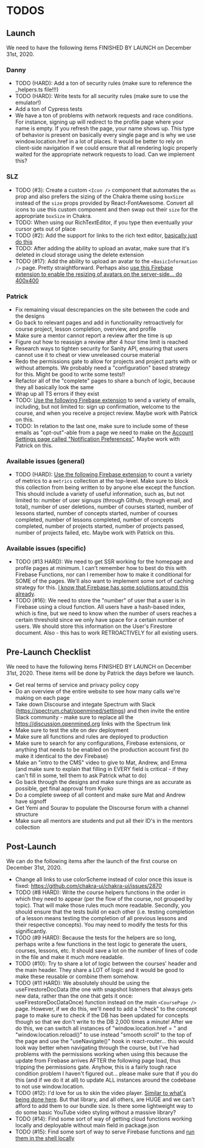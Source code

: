# TODOS

## Launch

We need to have the following items FINISHED BY LAUNCH on December 31st, 2020.

### Danny

- TODO (HARD): Add a ton of security rules (make sure to reference the \_helpers.ts file!!!)
- TODO (HARD): Write tests for all security rules (make sure to use the emulator!)
- Add a ton of Cypress tests
- We have a ton of problems with network requests and race conditions. For instance, signing up will redirect to the profile page where your name is empty. If you refresh the page, your name shows up. This type of behavior is present on basically every single page and is why we use window.location.href in a lot of places. It would be better to rely on client-side navigation if we could ensure that all rendering logic properly waited for the appropriate network requests to load. Can we implement this?

### SLZ

- TODO (#3): Create a custom `<Icon />` component that automates the `as` prop and also prefers the sizing of the Chakra theme using `boxSize` instead of the `size` props provided by React-FontAwesome. Convert all icons to use this custom component and then swap out their `size` for the appropriate `boxSize` in Chakra.
- TODO: When using our RichTextEditor, if you type then eventually your cursor gets out of place
- TODO (#2): Add the support for links to the rich text editor, [basically just do this](https://www.slatejs.org/examples/links)
- TODO: After adding the ability to upload an avatar, make sure that it's deleted in cloud storage using the delete extension
- TODO (#17): Add the ability to upload an avatar to the `<BasicInformation />` page. Pretty straightforward. Perhaps also [use this Firebase extension to enable the resizing of avatars on the server-side... do 400x400](https://firebase.google.com/products/extensions/storage-resize-images)

### Patrick

- Fix remaining visual descrepancies on the site between the code and the designs
- Go back to relevant pages and add in functionality retroactively for course project, lesson completion, overview, and profile
- Make sure a mentor cannot report a review after the time is up
- Figure out how to reassign a review after 4 hour time limit is reached
- Research ways to tighten security for Sanity API, ensuring that users cannot use it to cheat or view unreleased course material
- Redo the permissions gate to allow for projects and project parts with or without attempts. We probably need a "configuration" based strategy for this. Might be good to write some tests!!
- Refactor all of the "complete" pages to share a bunch of logic, because they all basically look the same
- Wrap up all TS errors if they exist
- TODO: [Use the following Firebase extension](https://firebase.google.com/products/extensions/firestore-send-email) to send a variety of emails, including, but not limited to: sign up confirmation, welcome to the course, and when you receive a project review. Maybe work with Patrick on this.
- TODO: In relation to the last one, make sure to include some of these emails as "opt-out"-able from a page we need to make on the [Account Settings page called "Notification Preferences"](https://www.figma.com/file/qravzmnQ0ESokNMhMVU9Zk/Wireframes?node-id=937%3A415). Maybe work with Patrick on this.

### Available issues (general)

- TODO (HARD): [Use the following Firebase extension](https://firebase.google.com/products/extensions/firestore-counter) to count a variety of metrics to a `metrics` collection at the top-level. Make sure to block this collection from being written to by anyone else except the function. This should include a variety of useful information, such as, but not limited to: number of user signups (through Github, through email, and total), number of user deletions, number of courses started, number of lessons started, number of concepts started, number of courses completed, number of lessons completed, number of concepts completed, number of projects started, number of projects passed, number of projects failed, etc. Maybe work with Patrick on this.

### Available issues (specific)

- TODO (#13 HARD): We need to get SSR working for the homepage and profile pages at minimum. I can't remember how to best do this with Firebase Functions, nor can I remember how to make it conditional for SOME of the pages. We'll also want to implement some sort of caching strategy for this. [I know that Firebase has some solutions around this already](https://www.youtube.com/watch?v=82tZAPMHfT4).
- TODO (#16): We need to store the "number" of user that a user is in Firebase using a cloud function. All users have a hash-based index, which is fine, but we need to know when the number of users reaches a certain threshold since we only have space for a certain number of users. We should store this information on the User's Firestore document. Also - this has to work RETROACTIVELY for all existing users.

## Pre-Launch Checklist

We need to have the following items FINISHED BY LAUNCH on December 31st, 2020. These items will be done by Patrick the days before we launch.

- Get real terms of service and privacy policy copy
- Do an overview of the entire website to see how many calls we're making on each page
- Take down Discourse and integate Spectrum with Slack (https://spectrum.chat/openmined/settings) and then invite the entire Slack community - make sure to replace all the https://discussion.openmined.org links with the Spectrum link
- Make sure to test the site on dev deployment
- Make sure all functions and rules are deployed to production
- Make sure to search for any configurations, Firebase extensions, or anything that needs to be enabled on the production account first (to make it identical to the dev Firebase)
- Make an "intro to the CMS" video to give to Mat, Andrew, and Emma (and make sure to explain that filling in EVERY field is critical - if they can't fill in some, tell them to ask Patrick what to do)
- Go back through the designs and make sure things are as accurate as possible, get final approval from Kyoko
- Do a complete sweep of all content and make sure Mat and Andrew have signoff
- Get Yemi and Sourav to populate the Discourse forum with a channel structure
- Make sure all mentors are students and put all their ID's in the mentors collection

## Post-Launch

We can do the following items after the launch of the first course on December 31st, 2020.

- Change all links to use colorScheme instead of color once this issue is fixed: https://github.com/chakra-ui/chakra-ui/issues/2870
- TODO (#8 HARD): Write the course helpers functions in the order in which they need to appear (per the flow of the course, not grouped by topic). That will make those rules much more readable. Secondly, you should ensure that the tests build on each other (i.e. testing completion of a lesson means testing the completion of all previous lessons and their respective concepts). You may need to modify the tests for this significantly.
- TODO (#9 HARD): Because the tests for the helpers are so long, perhaps write a few functions in the test logic to generate the users, courses, lessons, etc. It should save a lot on the number of lines of code in the file and make it much more readable.
- TODO (#10): Try to share a lot of logic between the courses' header and the main header. They share a LOT of logic and it would be good to make these reusable or combine them somehow.
- TODO (#11 HARD): We absolutely should be using the useFirestoreDocData (the one with snapshot listeners that always gets new data, rather than the one that gets it once: useFirestoreDocDataOnce) function instead on the main `<CoursePage />` page. However, if we do this, we'll need to add a "check" to the concept page to make sure to check if the DB has been updated for concepts though so that we don't write to the DB 2,000 times a minute! After we do this, we can switch all instances of "window.location.href = " and "window.location.reload()" to use instead "smooth scroll" to the top of the page and use the "useNavigate()" hook in react-router... this would look way better when navigating through the course, but I've had problems with the permissions working when using this because the update from Firebase arrives AFTER the following page load, thus tripping the permissions gate. Anyhow, this is a fairly tough race condition problem I haven't figured out... please make sure that if you do this (and if we do it at all) to update ALL instances around the codebase to not use window.location.
- TODO (#12): I'd love for us to skin the video player. [Similar to what's being done here](https://plyr.io/). But that library, and all others, are HUGE and we can't afford to add them to our bundle size. Is there some lightweight way to do some basic YouTube video styling without a massive library?
- TODO (#14): Find some sort of way of getting cloud functions working locally and deployable without main field in package.json
- TODO (#15): Find some sort of way to serve Firebase functions and [run them in the shell locally](https://medium.com/mean-fire/nx-nrwl-firebase-functions-98f96f514055)

